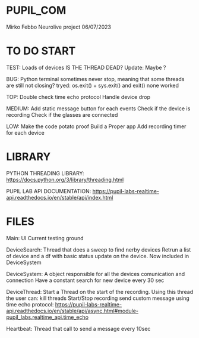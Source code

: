 # PUPIL_COM
Mirko Febbo 
Neurolive project 
06/07/2023

# TO DO START
TEST:
    Loads of devices 
    IS THE THREAD DEAD? Update: Maybe ?

BUG:
    Python terminal sometimes never stop, meaning that some threads are still not closing?
        tryed: os.exit() + sys.exit() and exit() none worked
        
TOP:
    Double check time echo protocol 
    Handle device drop

MEDIUM:
    Add static message button for each events 
    Check if the device is recording 
    Check if the glasses are connected 

LOW:
    Make the code potato proof
    Build a Proper app 
    Add recording timer for each device
    
# LIBRARY
PYTHON THREADING LIBRARY:
    https://docs.python.org/3/library/threading.html


PUPIL LAB API DOCUMENTATION:
    https://pupil-labs-realtime-api.readthedocs.io/en/stable/api/index.html

# FILES

Main:
    UI
    Current testing ground

DeviceSearch: 
    Thread that does a sweep to find nerby devices
    Retrun a list of device and a df with basic status update on the device.
    Now included in DeviceSystem 

DeviceSystem:
    A object responsible for all the devices comunication and connection
    Have a constant search for new device every 30 sec 

DeviceThread:
    Start a Thread on the start of the recording.
    Using this thread the user can:
        kill threads
        Start/Stop recording 
        send custom message using time echo protocol:
        https://pupil-labs-realtime-api.readthedocs.io/en/stable/api/async.html#module-pupil_labs.realtime_api.time_echo

Heartbeat:
    Thread that call to send a message every 10sec 
    